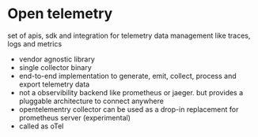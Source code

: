 # Open telemetry

set of apis, sdk and integration for telemetry data management like
traces, logs and metrics

* vendor agnostic library
* single collector binary
* end-to-end implementation to generate, emit, collect, process and export telemetry data
* not a observibility backend like prometheus or jaeger. but provides a
  pluggable architecture to connect anywhere
* opentelementry collector can be used as a drop-in replacement for
  prometheus server (experimental)
* called as oTel
